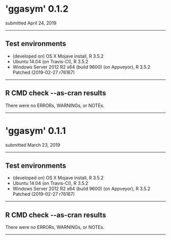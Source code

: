 # 'ggasym' 0.1.2

submitted April 24, 2019

---

## Test environments
* (developed on) OS X Mojave install, R 3.5.2
* Ubuntu 14.04 (on Travis-CI), R 3.5.2
* Windows Server 2012 R2 x64 (build 9600) (on Appveyor), R 3.5.2 Patched (2019-02-27 r76167)

---

## R CMD check --as-cran results
There were no ERRORs, WARNINGs, or NOTEs.

---







# 'ggasym' 0.1.1

submitted March 23, 2019

---

## Test environments
* (developed on) OS X Mojave install, R 3.5.2
* Ubuntu 14.04 (on Travis-CI), R 3.5.2
* Windows Server 2012 R2 x64 (build 9600) (on Appveyor), R 3.5.2 Patched (2019-02-27 r76167)

---

## R CMD check --as-cran results
There were no ERRORs, WARNINGs, or NOTEs.

---
